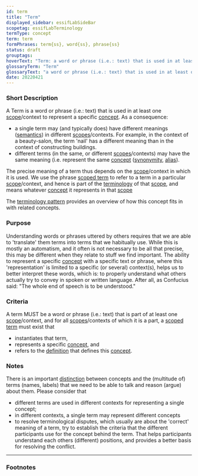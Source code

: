 ```yaml
---
id: term
title: "Term"
displayed_sidebar: essifLabSideBar
scopetag: essifLabTerminology
termType: concept
term: term
formPhrases: term{ss}, word{ss}, phrase{ss}
status: draft
grouptags:
hoverText: "Term: a word or phrase (i.e.: text) that is used in at least one Scope/context to represent a specific Concept."
glossaryTerm: "Term"
glossaryText: "a word or phrase (i.e.: text) that is used in at least one [scope](@)/context to represent a specific [concept](@)."
date: 20220421
---
```


### Short Description

A Term is a word or phrase (i.e.: text) that is used in at least one [scope](@)/context to represent a specific [concept](@). As a consequence:
- a single term may (and typically does) have different meanings ([semantics](@)) in different [scopes](@)/contexts. For example, in the context of a beauty-salon, the term 'nail' has a different meaning than in the context of constructing buildings.
- different terms (in the same, or different [scopes](@)/contexts) may have the same meaning (i.e. represent the same [concept](@) ([synonymity](https://en.wikipedia.org/wiki/Synonym), [alias](https://www.merriam-webster.com/dictionary/alias)).

The precise meaning of a term thus depends on the [scope](@)/context in which it is used. We use the phrase [scoped term](@) to refer to a term in a particular [scope](@)/context, and hence is part of the [terminology](@) of that [scope](@), and means whatever [concept](@) it represents in that [scope](@)

The [terminology pattern](pattern-terminology@) provides an overview of how this concept fits in with related concepts.

### Purpose

Understanding words or phrases uttered by others requires that we are able to 'translate' them terms into terms that we habitually use. While this is mostly an automatism, and it often is not necessary to be all that precise, this may be different when they relate to stuff we find important. The ability to represent a specific [concept](@) with a specific text or phrase, where this 'representation' is limited to a specific (or several) context(s), helps us to better interpret these words, which is: to properly understand what others actually try to convey in spoken or written language. After all, as Confucius said: "The whole end of speech is to be understood."

### Criteria

A term MUST be a word or phrase (i.e.: text) that is part of at least one [scope](@)/context, and for all [scopes](@)/contexts of which it is a part, a [scoped term](@) must exist that
- instantiates that term,
- represents a specific [concept](@), and
- refers to the [definition](@) that defines this [concept](@).

### Notes

There is an important [distinction](https://simple.wikipedia.org/wiki/Concept) between concepts and the (multitude of) terms (names, labels) that we need to be able to talk and reason (argue) about them. Please consider that

* different terms are used in different contexts for representing a single concept;
* in different contexts, a single term may represent different concepts
* to resolve terminological disputes, which usually are about the 'correct' meaning of a term, try to establish the criteria that the different participants use for the concept behind the term. That helps participants understand each others (different) positions, and provides a better basis for resolving the conflict.

---
### Footnotes

[^1]: WikiPedia has a concise [explanation of concepts](https://en.wikipedia.org/wiki/Concept). We use the term 'concept' as a [mental representation](https://en.wikipedia.org/wiki/Mental_representation).

[^2]: For the difference between 'Concept' and 'Term', see https://simple.wikipedia.org/wiki/Concept.
